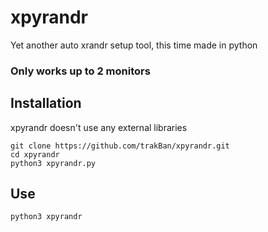# xpyrandr
Yet another auto xrandr setup tool, this time made in python
### Only works up to 2 monitors

## Installation
xpyrandr doesn't use any external libraries
```
git clone https://github.com/trakBan/xpyrandr.git
cd xpyrandr
python3 xpyrandr.py
```

## Use
```
python3 xpyrandr
```
